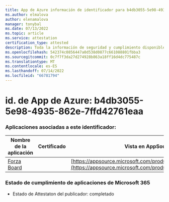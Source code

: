 ```yaml
---
title: App de Azure información de identificador para b4db3055-5e98-4935-862e-7ffd42761eaa
ms.author: elmalova
author: elenamalova
manager: tonybal
ms.date: 07/13/2022
ms.topic: article
ms.service: attestation
certification_type: attested
description: Toda la información de seguridad y cumplimiento disponible para b4db3055-5e98-4935-862e-7ffd42761eaa.
ms.openlocfilehash: 542374c0856447a0d538d0877c661088801fbba3
ms.sourcegitcommit: 0c7f7f3da27d274928b863a18ff16d4dc775487c
ms.translationtype: MT
ms.contentlocale: es-ES
ms.lasthandoff: 07/14/2022
ms.locfileid: "66781794"
---
```

# <a name="azure-app-id-b4db3055-5e98-4935-862e-7ffd42761eaa"></a>id. de App de Azure: b4db3055-5e98-4935-862e-7ffd42761eaa


### <a name="apps-associated-with-this-id"></a>Aplicaciones asociadas a este identificador:
| **Nombre de la aplicación** | **Certificado** | **Vista en AppSource** |
|--------------|---------------|-----------------------|
| [Forza Board](../forward/WA200004274.md) |  | [https://appsource.microsoft.com/product/office/WA200004274](https://appsource.microsoft.com/product/office/WA200004274) |

### <a name="microsoft-365-app-compliance-status"></a>Estado de cumplimiento de aplicaciones de Microsoft 365
- Estado de Attestaton del publicador: completado
